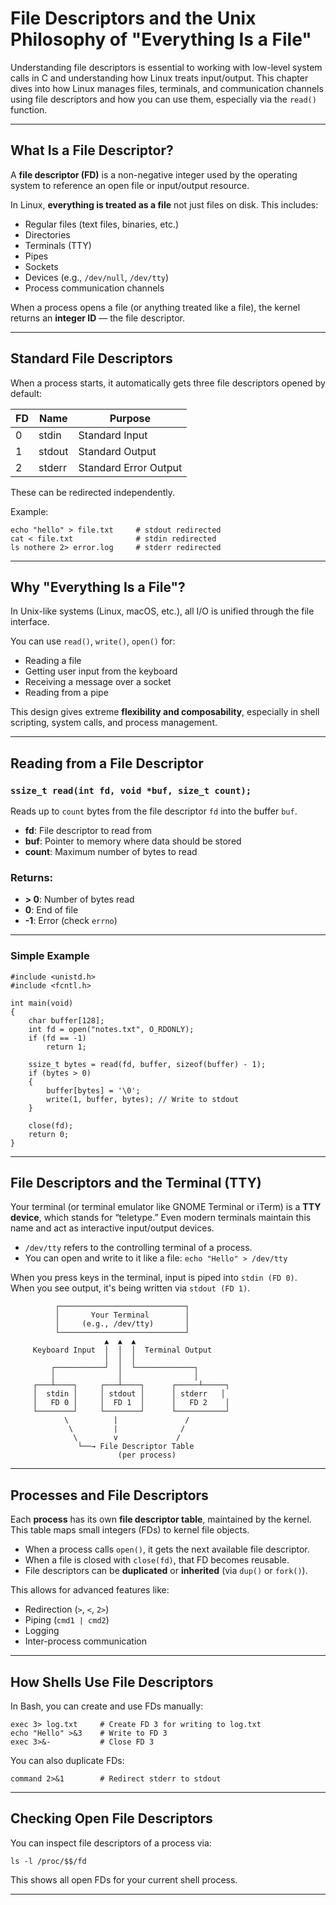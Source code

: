 # File Descriptors and the Unix Philosophy of "Everything Is a File"

Understanding file descriptors is essential to working with low-level system calls in C and understanding how Linux treats input/output. This chapter dives into how Linux manages files, terminals, and communication channels using file descriptors and how you can use them, especially via the ```read()``` function.

---

## What Is a File Descriptor?

A **file descriptor (FD)** is a non-negative integer used by the operating system to reference an open file or input/output resource.

In Linux, **everything is treated as a file** not just files on disk. This includes:

- Regular files (text files, binaries, etc.)
- Directories
- Terminals (TTY)
- Pipes
- Sockets
- Devices (e.g., `/dev/null`, `/dev/tty`)
- Process communication channels

When a process opens a file (or anything treated like a file), the kernel returns an **integer ID** — the file descriptor.

---

## Standard File Descriptors

When a process starts, it automatically gets three file descriptors opened by default:

| FD  | Name           | Purpose               |
|-----|----------------|-----------------------|
| 0   | stdin          | Standard Input        |
| 1   | stdout         | Standard Output       |
| 2   | stderr         | Standard Error Output |

These can be redirected independently.

Example:

```
echo "hello" > file.txt     # stdout redirected
cat < file.txt              # stdin redirected
ls nothere 2> error.log     # stderr redirected
```

---

## Why "Everything Is a File"?

In Unix-like systems (Linux, macOS, etc.), all I/O is unified through the file interface.

You can use ```read()```, ```write()```, ```open()``` for:

- Reading a file
- Getting user input from the keyboard
- Receiving a message over a socket
- Reading from a pipe

This design gives extreme **flexibility and composability**, especially in shell scripting, system calls, and process management.

---

## Reading from a File Descriptor

### ```ssize_t read(int fd, void *buf, size_t count);```

Reads up to ```count``` bytes from the file descriptor ```fd``` into the buffer ```buf```.

- **fd**: File descriptor to read from
- **buf**: Pointer to memory where data should be stored
- **count**: Maximum number of bytes to read

### Returns:

- **> 0**: Number of bytes read
- **0**: End of file
- **-1**: Error (check ```errno```)

---

### Simple Example

```
#include <unistd.h>
#include <fcntl.h>

int main(void)
{
    char buffer[128];
    int fd = open("notes.txt", O_RDONLY);
    if (fd == -1)
        return 1;

    ssize_t bytes = read(fd, buffer, sizeof(buffer) - 1);
    if (bytes > 0)
    {
        buffer[bytes] = '\0';
        write(1, buffer, bytes); // Write to stdout
    }

    close(fd);
    return 0;
}
```

---

## File Descriptors and the Terminal (TTY)

Your terminal (or terminal emulator like GNOME Terminal or iTerm) is a **TTY device**, which stands for “teletype.” Even modern terminals maintain this name and act as interactive input/output devices.

- `/dev/tty` refers to the controlling terminal of a process.
- You can open and write to it like a file:
  ```echo "Hello" > /dev/tty```

When you press keys in the terminal, input is piped into ```stdin (FD 0)```.  
When you see output, it's being written via ```stdout (FD 1)```.

```
          ┌────────────────────────────┐
          │       Your Terminal        │
          │     (e.g., /dev/tty)       │
          └────────────────────────────┘
                     ▲  ▲  ▲
     Keyboard Input  │  │  │  Terminal Output
                     │  │  │
         ┌───────────┘  │  └─────────────┐
         │              │                │
     ┌───┴────┐     ┌───┴────┐      ┌─────┴─────┐
     │  stdin │     │ stdout │      │ stderr   │
     │   FD 0 │     │  FD 1  │      │   FD 2    │
     └────────┘     └────────┘      └───────────┘
            \          |               /
             \         |              /
              \        v             /
               └──→ File Descriptor Table
                        (per process)
```

---

## Processes and File Descriptors

Each **process** has its own **file descriptor table**, maintained by the kernel.  This table maps small integers (FDs) to kernel file objects.

- When a process calls ```open()```, it gets the next available file descriptor.
- When a file is closed with ```close(fd)```, that FD becomes reusable.
- File descriptors can be **duplicated** or **inherited** (via ```dup()``` or ```fork()```).

This allows for advanced features like:

- Redirection (`>`, `<`, `2>`)
- Piping (`cmd1 | cmd2`)
- Logging
- Inter-process communication

---

## How Shells Use File Descriptors

In Bash, you can create and use FDs manually:

```
exec 3> log.txt     # Create FD 3 for writing to log.txt
echo "Hello" >&3    # Write to FD 3
exec 3>&-           # Close FD 3
```

You can also duplicate FDs:

```
command 2>&1        # Redirect stderr to stdout
```

---

## Checking Open File Descriptors

You can inspect file descriptors of a process via:

```
ls -l /proc/$$/fd
```

This shows all open FDs for your current shell process.

---

